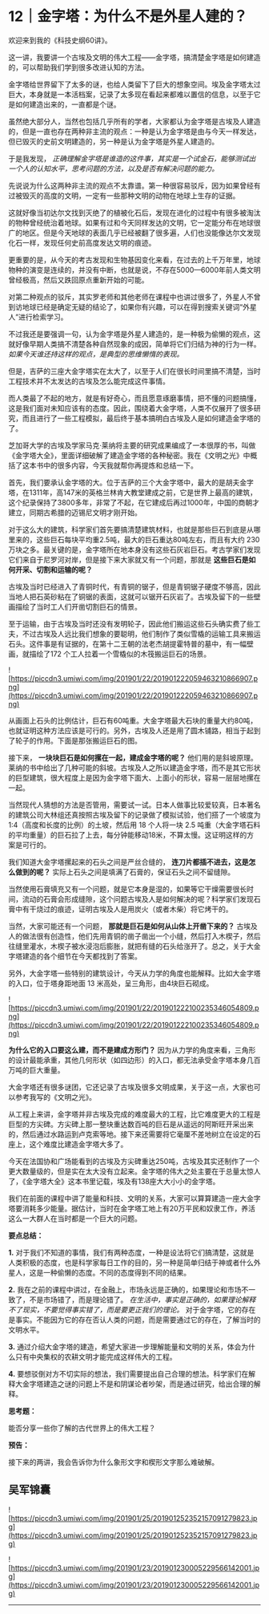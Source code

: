 # 12｜金字塔：为什么不是外星人建的？

欢迎来到我的《科技史纲60讲》。

这一讲，我要讲一个古埃及文明的伟大工程——金字塔，搞清楚金字塔是如何建造的，可以帮助我们学到很多改进认知的方法。

金字塔给世界留下了太多的谜，也给人类留下了巨大的想象空间。埃及金字塔太过巨大，本身就是一本活档案，记录了太多现在看起来都难以置信的信息，以至于它是如何建造出来的，一直都是个谜。

虽然绝大部分人，当然也包括几乎所有的学者，大家都认为金字塔是古埃及人建造的，但是一直也存在两种非主流的观点：一种是认为金字塔是由与今天一样发达，但已毁灭的史前文明建造的，另一种是认为金字塔是外星人建造的。

于是我发现， *正确理解金字塔是谁造的这件事，其实是一个试金石，能够测试出一个人的认知水平，思考问题的方法，以及是否有解决问题的能力。*

先说说为什么这两种非主流的观点不太靠谱。第一种很容易驳斥，因为如果曾经有过被毁灭的高度的文明，一定有一些那种文明的动物在地球上生存的证据。

这就好像当初达尔文找到灭绝了的植被化石后，发现在进化的过程中有很多被淘汰的物种曾经统治着地球。如果有过和今天同样发达的文明，它一定能分布在地球很广的地区。但是今天地球的表面几乎已经被翻了很多遍，人们也没能像达尔文发现化石一样，发现任何史前高度发达文明的痕迹。

更重要的是，从今天的考古发现和生物基因变化来看，在过去的上千万年里，地球物种的演变是连续的，并没有中断，也就是说，不存在5000—6000年前人类文明曾经极高，然后又跌回原点重新开始的可能。

对第二种观点的驳斥，其实罗老师和其他老师在课程中也讲过很多了，外星人不曾到访地球已经是确定无疑的结论了，如果你有兴趣，可以在得到搜索关键词“外星人”进行检索学习。

不过我还是要强调一句，认为金字塔是外星人建造的，是一种极为偷懒的观点，这就好像早期人类搞不清楚各种自然现象的成因，简单将它们归结为神的行为一样。 *如果今天谁还持这样的观点，是典型的思维懒惰的表现。*

但是，吉萨的三座大金字塔实在太大了，以至于人们在很长时间里搞不清楚，当时工程技术并不太发达的古埃及怎么能完成这件事情。

而人类最了不起的地方，就是有好奇心，而且愿意琢磨事情，把不懂的问题搞懂，这是我们面对未知应该有的态度。因此，围绕着大金字塔，人类不仅展开了很多研究，而且进行了一些工程模拟，最后终于基本搞明白古埃及人是如何建造金字塔的了。

芝加哥大学的古埃及学家马克·莱纳将主要的研究成果编成了一本很厚的书，叫做《金字塔大全》，里面详细破解了建造金字塔的各种秘密。我在《文明之光》中概括了这本书中的很多内容，今天我就帮你再提炼和总结一下。

首先，我们要承认金字塔的大。位于吉萨的三个大金字塔中，最大的是胡夫金字塔，在1311年，高147米的英格兰林肯大教堂建成之前，它是世界上最高的建筑，这个纪录保持了3800多年，非常了不起，在它建成后再过1000年，中国的商朝才建立，同期古希腊的迈锡尼文明才刚开始。

对于这么大的建筑，科学家们首先要搞清楚建筑材料，也就是那些巨石到底是从哪里来的，这些巨石每块平均重2.5吨，最大的巨石重达80吨左右，而且有大约 230 万块之多。最关键的是，金字塔所在地本身没有这些石灰岩巨石。考古学家们发现它们来自于尼罗河对岸，但是接下来大家就又有一个问题，那就是 **这些巨石是如何开采、切割和运输的呢？**

古埃及当时已经进入了青铜时代，有青铜的锯子，但是青铜锯子硬度不够高，因此当地人把石英砂粘在了铜锯的表面，这就可以锯开石灰岩了。古埃及留下的一些壁画描绘了当时工人们开凿切割巨石的情景。

至于运输，由于古埃及当时还没有发明轮子，因此他们搬运这些石头确实费了些工夫，不过古埃及人远比我们想象的要聪明，他们制作了类似雪橇的运输工具来搬运石头。这件事是有证据的，在第十二王朝的法老杰胡提霍特普的墓中，有一幅壁画，就描绘了172 个工人拉着一个雪橇似的木筏搬运巨石的场景。

![https://piccdn3.umiwi.com/img/201901/22/201901222059463210866907.png](https://piccdn3.umiwi.com/img/201901/22/201901222059463210866907.png)

从画面上石头的比例估计，巨石有60吨重。大金字塔最大石块的重量大约80吨，也就证明这种方法应该是可行的。另外，古埃及人还是用了圆木铺路，相当于起到了轮子的作用。下面是那张搬运巨石的图。

接下来， **一块块巨石是如何摞在一起，建成金字塔的呢？** 他们用的是斜坡原理。莱纳的书中给出了几种可能的斜坡。古埃及人之所以建造金字塔，而不是其它形状的巨型建筑，很大程度上是因为金字塔下面大、上面小的形状，容易一层层地摞在一起。

当然现代人猜想的方法是否管用，需要试一试。日本人做事比较爱较真，日本著名的建筑公司大林组还真按照古埃及留下的记录做了模拟试验，他们搭了一个坡度为1∶4（高度和长度的比例）的土坡，然后用 18 个人将一块 2.5 吨重（大金字塔石料的平均重量）的巨石拉了上去，每分钟能移动18米，不算太慢。这证明这样的方案是可行的。

我们知道大金字塔摞起来的石头之间是严丝合缝的， **连刀片都插不进去，这是怎么做到的呢？** 实际上石头之间是填满了石膏的，保证石头之间不留缝隙。

当然使用石膏填充又有一个问题，就是它本身是湿的，如果等它干燥需要很长时间，流动的石膏会形成缝隙，这个问题古埃及人是如何解决的呢？科学家们发现石膏中有干烧过的痕迹，证明古埃及人是用炭火（或者木柴）将它烤干的。

当然，大家可能还有一个问题， **那就是巨石是如何从山体上开凿下来的？** 古埃及人的做法很有创造性，他们先用青铜的凿子凿出一个小缝，然后打入木楔子，然后往缝里灌水，木楔子被水浸泡后膨胀，就把有缝的石头给涨开了。总之，关于大金字塔建造的各个细节在今天都找到了答案。

另外，大金字塔一些特别的建筑设计，今天从力学的角度也能解释。比如大金字塔的入口，位于塔身距地面 13 米高处，呈三角形，由4块巨石砌成。

![https://piccdn3.umiwi.com/img/201901/22/201901222100235346054809.png](https://piccdn3.umiwi.com/img/201901/22/201901222100235346054809.png)

 **为什么它的入口要这么建，而不是建成方形门？** 因为从力学的角度来看，三角形的设计最能承重，其他几何形状（如四边形）的入口，都无法承受金字塔本身几百万吨的巨大重量。

大金字塔还有很多谜团，它还记录了古埃及很多文明成果，关于这一点，大家也可以参考我写的《文明之光》。

从工程上来讲，金字塔并非古埃及完成的难度最大的工程，比它难度更大的工程是巨型的方尖碑。方尖碑上那一整块重达数百吨的巨石是从遥远的阿斯旺开采出来的，然后通过水路运到卢克索等地。接下来还需要将它毫厘不差地树立在设定的石座上，这个难度比建造金字塔大多了。

今天在法国协和广场能看到的古埃及方尖碑重达250吨，古埃及其实还制作了一个更大数量级的，但是实在太大没有立起来。金字塔的伟大之处主要在于总量太惊人了，《金字塔大全》这本书里记载，埃及有138座大大小小的金字塔。

我们在前面的课程中讲了能量和科技、文明的关系，大家可以算算建造一座大金字塔要消耗多少能量。据估计，当时在金字塔工地上有20万平民和奴隶工作，养活这么一大群人在当时都是一个巨大的问题。

 **要点总结：**

 **1.** 对于我们不知道的事情，我们有两种态度，一种是设法将它们搞清楚，这就是人类积极的态度，也是科学家每日工作的目的，另一种是简单归结于神或者什么外星人，这是一种偷懒的态度。不同的态度得到不同的结果。

 **2.** 我在之前的课程中讲过，在金融上，市场永远是正确的，如果理论和市场不一致了，不是市场错了，而是理论错了。 *在生活中，事实是正确的，如果理论解释不了现实，不要觉得事实错了，而是要更正我们的理论。* 对于金字塔，它的存在是事实。不能因为它的存在否认人类的问题，而是需要通过它的存在，了解当时的文明水平。

 **3.** 通过介绍大金字塔的建造，希望大家进一步理解能量和文明的关系，体会为什么只有中央集权的农耕文明才能完成这样伟大的工程。

 **4.** 要想驳倒对方不切实际的想法，我们需要提出自己合理的想法。科学家们在解释大金字塔建造之谜的问题上不是和阴谋论者吵架，而是通过研究，给出合理的解释。

 **思考题：**

能否分享一些你了解的古代世界上的伟大工程？

 **预告：**

接下来的两讲，我会告诉你为什么象形文字和楔形文字那么难破解。

## 吴军锦囊

![https://piccdn3.umiwi.com/img/201901/25/201901252352157091279823.jpg](https://piccdn3.umiwi.com/img/201901/25/201901252352157091279823.jpg)

![https://piccdn3.umiwi.com/img/201901/23/201901230005229566142001.jpg](https://piccdn3.umiwi.com/img/201901/23/201901230005229566142001.jpg)

---
